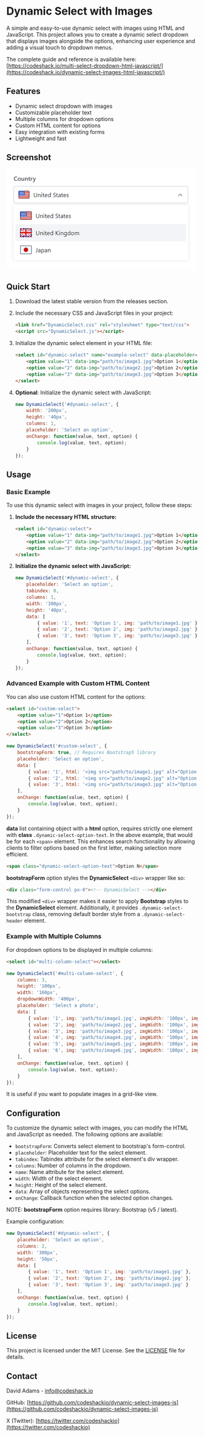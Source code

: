 # Dynamic Select with Images

A simple and easy-to-use dynamic select with images using HTML and JavaScript. This project allows you to create a dynamic select dropdown that displays images alongside the options, enhancing user experience and adding a visual touch to dropdown menus.

The complete guide and reference is available here: [https://codeshack.io/multi-select-dropdown-html-javascript/](https://codeshack.io/dynamic-select-images-html-javascript/)

## Features

- Dynamic select dropdown with images
- Customizable placeholder text
- Multiple columns for dropdown options
- Custom HTML content for options
- Easy integration with existing forms
- Lightweight and fast

## Screenshot

![Screenshot of Multi Select Dropdown](assets/screenshot.png)

## Quick Start

1. Download the latest stable version from the releases section.

2. Include the necessary CSS and JavaScript files in your project:
    ```html
    <link href="DynamicSelect.css" rel="stylesheet" type="text/css">
    <script src="DynamicSelect.js"></script>
    ```

3. Initialize the dynamic select element in your HTML file:
    ```html
    <select id="dynamic-select" name="example-select" data-placeholder="Select an option" data-dynamic-select>
        <option value="1" data-img="path/to/image1.jpg">Option 1</option>
        <option value="2" data-img="path/to/image2.jpg">Option 2</option>
        <option value="3" data-img="path/to/image3.jpg">Option 3</option>
    </select>
    ```

4. **Optional**: Initialize the dynamic select with JavaScript:
    ```javascript
    new DynamicSelect('#dynamic-select', {
        width: '200px',
        height: '40px',
        columns: 1,
        placeholder: 'Select an option',
        onChange: function(value, text, option) {
            console.log(value, text, option);
        }
    });
    ```

## Usage

### Basic Example

To use this dynamic select with images in your project, follow these steps:

1. **Include the necessary HTML structure:**
    ```html
    <select id="dynamic-select">
        <option value="1" data-img="path/to/image1.jpg">Option 1</option>
        <option value="2" data-img="path/to/image2.jpg">Option 2</option>
        <option value="3" data-img="path/to/image3.jpg">Option 3</option>
    </select>
    ```

2. **Initialize the dynamic select with JavaScript:**
    ```javascript
    new DynamicSelect('#dynamic-select', {
        placeholder: 'Select an option',
        tabindex: 0,
        columns: 1,
        width: '300px',
        height: '40px',
        data: [
            { value: '1', text: 'Option 1', img: 'path/to/image1.jpg' },
            { value: '2', text: 'Option 2', img: 'path/to/image2.jpg' },
            { value: '3', text: 'Option 3', img: 'path/to/image3.jpg' }
        ],
        onChange: function(value, text, option) {
            console.log(value, text, option);
        }
    });
    ```

### Advanced Example with Custom HTML Content

You can also use custom HTML content for the options:

```html
<select id="custom-select">
    <option value="1">Option 1</option>
    <option value="2">Option 2</option>
    <option value="3">Option 3</option>
</select>
```

```javascript
new DynamicSelect('#custom-select', {
    bootstrapForm: true, // Requires Bootstrap5 library
    placeholder: 'Select an option',
    data: [
        { value: '1', html: '<img src="path/to/image1.jpg" alt="Option 1"><span class="dynamic-select-option-text">Option 1</span>' },
        { value: '2', html: '<img src="path/to/image2.jpg" alt="Option 2"><span class="dynamic-select-option-text">Option 2</span>' },
        { value: '3', html: '<img src="path/to/image3.jpg" alt="Option 3"><span class="dynamic-select-option-text">Option 3</span>' }
    ],
    onChange: function(value, text, option) {
        console.log(value, text, option);
    }
});
```

**data** list containing object with a **html** option, requires strictly one element with **class** `.dynamic-select-option-text`. In the above example, that would be for each `<span>` element. This enhances search functionality by allowing clients to filter options based on the first letter, making selection more efficient.

```html
<span class="dynamic-select-option-text">Option N</span>
```

**bootstrapForm** option styles the **DynamicSelect** `<div>` wrapper like so:

```html
<div class="form-control px-0"><!-- DynamicSelect --></div>
```
This modified `<div>` wrapper makes it easier to apply **Bootstrap** styles to the **DynamicSelect** element. Additionally, it provides `.dynamic-select-bootstrap` class, removing default border style from a `.dynamic-select-header` element.



### Example with Multiple Columns

For dropdown options to be displayed in multiple columns:

```html
<select id="multi-column-select"></select>
```

```javascript
new DynamicSelect('#multi-column-select', {
    columns: 3,
    height: '100px',
    width: '160px',
    dropdownWidth: '400px',
    placeholder: 'Select a photo',
    data: [
        { value: '1', img: 'path/to/image1.jpg', imgWidth: '100px', imgHeight: '80px' },
        { value: '2', img: 'path/to/image2.jpg', imgWidth: '100px', imgHeight: '80px' },
        { value: '3', img: 'path/to/image3.jpg', imgWidth: '100px', imgHeight: '80px' },
        { value: '4', img: 'path/to/image4.jpg', imgWidth: '100px', imgHeight: '80px' },
        { value: '5', img: 'path/to/image5.jpg', imgWidth: '100px', imgHeight: '80px' },
        { value: '6', img: 'path/to/image6.jpg', imgWidth: '100px', imgHeight: '80px' }
    ],
    onChange: function(value, text, option) {
        console.log(value, text, option);
    }
});
```

It is useful if you want to populate images in a grid-like view.

## Configuration

To customize the dynamic select with images, you can modify the HTML and JavaScript as needed. The following options are available:

- `bootstrapForm`: Converts select element to bootstrap's form-control.
- `placeholder`: Placeholder text for the select element.
- `tabindex`: Tabindex attribute for the select element's div wrapper.
- `columns`: Number of columns in the dropdown.
- `name`: Name attribute for the select element.
- `width`: Width of the select element.
- `height`: Height of the select element.
- `data`: Array of objects representing the select options.
- `onChange`: Callback function when the selected option changes.

NOTE: **bootstrapForm** option requires library: Bootstrap (v5 / latest). 

Example configuration:
```javascript
new DynamicSelect('#dynamic-select', {
    placeholder: 'Select an option',
    columns: 2,
    width: '300px',
    height: '50px',
    data: [
        { value: '1', text: 'Option 1', img: 'path/to/image1.jpg' },
        { value: '2', text: 'Option 2', img: 'path/to/image2.jpg' },
        { value: '3', text: 'Option 3', img: 'path/to/image3.jpg' }
    ],
    onChange: function(value, text, option) {
        console.log(value, text, option);
    }
});
```

## License

This project is licensed under the MIT License. See the [LICENSE](LICENSE) file for details.

## Contact

David Adams - [info@codeshack.io](mailto:info@codeshack.io)

GitHub: [https://github.com/codeshackio/dynamic-select-images-js](https://github.com/codeshackio/dynamic-select-images-js)

X (Twitter): [https://twitter.com/codeshackio](https://twitter.com/codeshackio)
